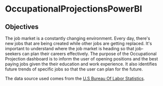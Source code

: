 # OccupationalProjectionsPowerBI

## Objectives
The job market is a constantly changing environment. Every day, there's new jobs that are being created while other jobs are getting replaced. It's important to understand where the job market is heading so that job-seekers can plan their careers effectively. The purpose of the Occupational Projection dashboard is to inform the user of opening positions and the best paying jobs given the their education and work experience. It also identifies future trends of specific jobs so that the user can plan for the future.


The data source used comes from the [U.S Bureau Of Labor Statistics](https://data.bls.gov/projections/occupationProj).
